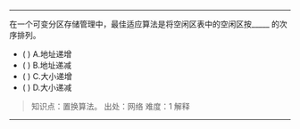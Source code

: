---
在一个可变分区存储管理中，最佳适应算法是将空闲区表中的空闲区按_____ 的次序排列。
- ( ) A.地址递增 
- ( ) B.地址递减 
- ( ) C.大小递增 
- ( ) D.大小递减

> 知识点：置换算法。
> 出处：网络
> 难度：1
> 解释

---